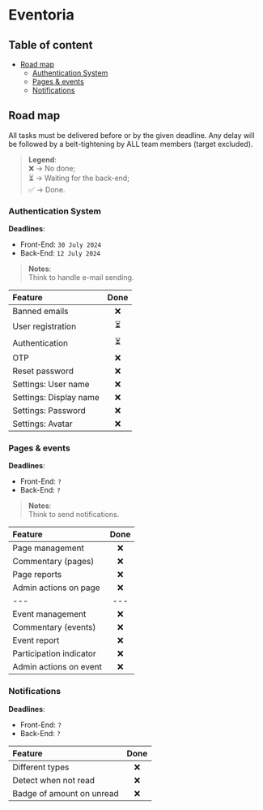 # Eventoria

## Table of content
- [Road map](#road-map)
  - [Authentication System](#authentication-system)
  - [Pages & events](#pages--events)
  - [Notifications](#notifications)

## Road map
All tasks must be delivered before or by the given deadline. Any delay will be followed by a belt-tightening by ALL team members (target excluded).

> **Legend**:  
> ❌ -> No done;  
> ⏳ -> Waiting for the back-end;  
> ✅ -> Done.

### Authentication System
**Deadlines**: 
- Front-End: `30 July 2024`
- Back-End: `12 July 2024`

> **Notes**:  
> Think to handle e-mail sending.

| Feature                | Done |
|:-----------------------|:----:|
| Banned emails          |  ❌   |
| User registration      |  ⏳   |
| Authentication         |  ⏳   |
| OTP                    |  ❌   |
| Reset password         |  ❌   |
| Settings: User name    |  ❌   |
| Settings: Display name |  ❌   |
| Settings: Password     |  ❌   |
| Settings: Avatar       |  ❌   |

### Pages & events
**Deadlines**:
- Front-End: `?`
- Back-End: `?`

> **Notes**:  
> Think to send notifications.

| Feature                 | Done |
|:------------------------|:----:|
| Page management         |  ❌   |
| Commentary (pages)      |  ❌   |
| Page reports            |  ❌   |
| Admin actions on page   |  ❌   |
| ---                     | ---  |
| Event management        |  ❌   |
| Commentary (events)     |  ❌   |
| Event report            |  ❌   |
| Participation indicator |  ❌   |
| Admin actions on event  |  ❌   |

### Notifications
**Deadlines**:
- Front-End: `?`
- Back-End: `?`

| Feature                   | Done |
|:--------------------------|:----:|
| Different types           |  ❌   |
| Detect when not read      |  ❌   |
| Badge of amount on unread |  ❌   |
